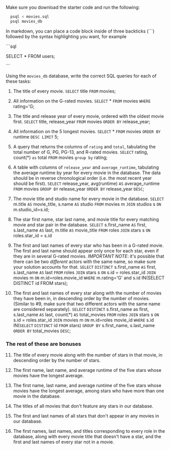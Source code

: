 Make sure you download the starter code and run the following:

```sh
  psql < movies.sql
  psql movies_db
```

In markdown, you can place a code block inside of three backticks (```) followed by the syntax highlighting you want, for example

\```sql

SELECT \* FROM users;

\```

Using the `movies_db` database, write the correct SQL queries for each of these tasks:

1.  The title of every movie.
`SELECT` title `FROM` movies;

2.  All information on the G-rated movies.
`SELECT` * `FROM` movies `WHERE` rating='G;

3.  The title and release year of every movie, ordered with the oldest movie first.
`SELECT` title, release_year `FROM` movies `ORDER BY` release_year;
    
4.  All information on the 5 longest movies.
`SELECT` * `FROM` movies `ORDER BY` runtime `DESC LIMIT` 5;

5.  A query that returns the columns of `rating` and `total`, tabulating the total number of G, PG, PG-13, and R-rated movies.
`SELECT` rating, count(*) `as` total `FROM` movies `group by` rating;

6.  A table with columns of `release_year` and `average_runtime`, tabulating the average runtime by year for every movie in the database. The data should be in reverse chronological order (i.e. the most recent year should be first).
`SELECT` release_year, avg(runtime) `AS` average_runtime `FROM` movies `GROUP BY` release_year `ORDER BY` release_year `DESC`;

7.  The movie title and studio name for every movie in the database.
`SELECT` m.title `AS` movie_title, s.name `AS` studio `FROM` movies m `JOIN` studios s `ON` m.studio_id=s.id;

8.  The star first name, star last name, and movie title for every matching movie and star pair in the database.
`SELECT` s.first_name `AS` first, s.last_name `AS` last, m.title `AS` movie_title `FROM` roles `JOIN` stars s `ON` roles.star_id = s.id

9.  The first and last names of every star who has been in a G-rated movie. The first and last name should appear only once for each star, even if they are in several G-rated movies. *IMPORTANT NOTE*: it's possible that there can be two *different* actors with the same name, so make sure your solution accounts for that.
`SELECT` `DISTINCT` s.first_name `AS` first, s.last_name `AS` last `FROM` roles `JOIN` stars s `ON` s.id = roles.star_id `JOIN` movies m `ON` m.id=roles.movie_id `WHERE` m.rating='G' and s.id IN(SELECT DISTINCT id FROM stars);

10. The first and last names of every star along with the number of movies they have been in, in descending order by the number of movies. (Similar to #9, make sure that two different actors with the same name are considered separately).
`SELECT` `DISTINCT` s.first_name as first, s.last_name `AS` last, count(*) `AS` total_movies `FROM` roles `JOIN` stars s `ON` s.id = roles.star_id `JOIN` movies m `ON` m.id=roles movie_id `WHERE`  s.id IN(`SELECT` `DISTINCT` id `FROM` stars) `GROUP BY` s.first_name, s.last_name `ORDER BY` total_movies `DESC`;


### The rest of these are bonuses

11. The title of every movie along with the number of stars in
    that movie, in descending order by the number of stars.

12. The first name, last name, and average runtime of the five
    stars whose movies have the longest average.

13. The first name, last name, and average runtime of the five
    stars whose movies have the longest average, among stars who have more than one movie in the database.

14. The titles of all movies that don't feature any stars in our
    database.

15. The first and last names of all stars that don't appear in any movies in our database.

16. The first names, last names, and titles corresponding to every
    role in the database, along with every movie title that doesn't have a star, and the first and last names of every star not in a movie.
